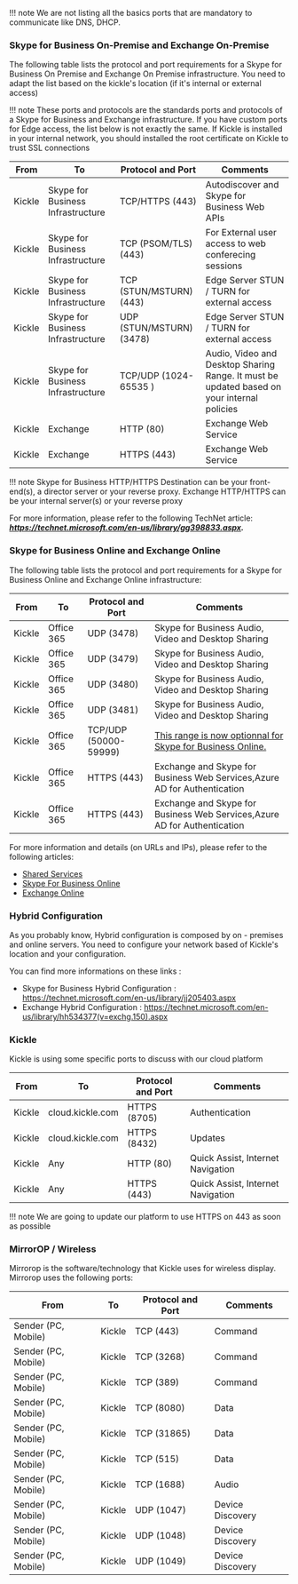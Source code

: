 <!--
    Page : Administration/Network
    Author : Alexis CONIA
    Latest Update : 07/07/2017
    Confidential : No
	Partner : No
	Public : Yes
    Version : 1.1
-->

!!! note
    We are not listing all the basics ports that are mandatory to communicate like DNS, DHCP.

### Skype for Business On-Premise and Exchange On-Premise

The following table lists the protocol and port requirements for a Skype for Business On Premise and Exchange On Premise infrastructure.
You need to adapt the list based on the kickle's location (if it's internal or external access)

!!! note
    These ports and protocols are the standards ports and protocols of a Skype for Business and Exchange infrastructure. If you have custom ports for Edge access, the list below is not exactly the same.
    If Kickle is installed in your internal network, you should installed the root certificate on Kickle to trust SSL connections

|From   |To   | Protocol and Port   |Comments   |
|---|---|---|---|
| Kickle  | Skype for Business Infrastructure  | TCP/HTTPS (443)  | Autodiscover and Skype for Business Web APIs  |
| Kickle  | Skype for Business Infrastructure  | TCP (PSOM/TLS) (443)  | For External user access to web conferecing sessions |
| Kickle  | Skype for Business Infrastructure  | TCP (STUN/MSTURN) (443)  | Edge Server STUN / TURN for external access  |
| Kickle  | Skype for Business Infrastructure  | UDP (STUN/MSTURN) (3478)  | Edge Server STUN / TURN for external access  |
| Kickle  | Skype for Business Infrastructure  | TCP/UDP (1024-65535 )  | Audio, Video and Desktop Sharing Range. It must be updated based on your internal policies|
| Kickle  | Exchange  | HTTP (80)  | Exchange Web Service      |
| Kickle  | Exchange  | HTTPS (443)  | Exchange Web Service    |


!!! note
    Skype for Business HTTP/HTTPS Destination can be your front-end(s), a director server or your reverse proxy.
    Exchange HTTP/HTTPS can be your internal server(s) or your reverse proxy

For more information, please refer to the following TechNet article: ***<https://technet.microsoft.com/en-us/library/gg398833.aspx>.***

### Skype for Business Online and Exchange Online

The following table lists the protocol and port requirements for a Skype for Business Online and Exchange Online infrastructure:

|From   |To   | Protocol and Port   |Comments   |
|---|---|---|---|
| Kickle  | Office 365  | UDP (3478)  | Skype for Business Audio, Video and Desktop Sharing  |
| Kickle  | Office 365  | UDP (3479)  | Skype for Business Audio, Video and Desktop Sharing  |
| Kickle  | Office 365  | UDP (3480)  | Skype for Business Audio, Video and Desktop Sharing  |
| Kickle  | Office 365  | UDP (3481)  | Skype for Business Audio, Video and Desktop Sharing  |
| Kickle  | Office 365  | TCP/UDP (50000-59999)  | [This range is now optionnal for Skype for Business Online.](https://techcommunity.microsoft.com/t5/Skype-for-Business-Blog/Simplified-port-requirements-for-Skype-for-Business-Online/ba-p/77094)  |
| Kickle  | Office 365  | HTTPS (443)  | Exchange and Skype for Business Web Services,Azure AD for Authentication    |
| Kickle  | Office 365  | HTTPS (443)  | Exchange and Skype for Business Web Services,Azure AD for Authentication    |

For more information and details (on URLs and IPs), please refer to the following articles: 

*   <a href="https://support.office.com/en-us/article/Office-365-URLs-and-IP-address-ranges-8548a211-3fe7-47cb-abb1-355ea5aa88a2?ui=en-US&rs=en-US&ad=US&fromAR=1#bkmk_portal-identity" target="_blank">Shared Services</a>
*   <a href="https://support.office.com/en-us/article/Office-365-URLs-and-IP-address-ranges-8548a211-3fe7-47cb-abb1-355ea5aa88a2?ui=en-US&rs=en-US&ad=US&fromAR=1#bkmk_lyo" target="_blank">Skype For Business Online</a>
*   <a href="https://support.office.com/en-us/article/Office-365-URLs-and-IP-address-ranges-8548a211-3fe7-47cb-abb1-355ea5aa88a2?ui=en-US&rs=en-US&ad=US&fromAR=1#bkmk_exo" target="_blank">Exchange Online</a>

### Hybrid Configuration

As you probably know, Hybrid configuration is composed by on - premises and online servers. You need to configure your network based of Kickle's location and your configuration.

You can find more informations on these links : 

* Skype for Business Hybrid Configuration : https://technet.microsoft.com/en-us/library/jj205403.aspx
* Exchange Hybrid Configuration : https://technet.microsoft.com/en-us/library/hh534377(v=exchg.150).aspx

### Kickle

Kickle is using some specific ports to discuss with our cloud platform

|From   |To   | Protocol and Port   |Comments   |
|---|---|---|---|
| Kickle   | cloud.kickle.com   | HTTPS (8705)  | Authentication   |
| Kickle  | cloud.kickle.com  | HTTPS (8432)  | Updates  |
| Kickle  | Any  | HTTP (80)  | Quick Assist, Internet Navigation  |
| Kickle  | Any  | HTTPS (443)  | Quick Assist, Internet Navigation  |

!!! note
    We are going to update our platform to use HTTPS on 443 as soon as possible

### MirrorOP / Wireless

Mirrorop is the software/technology that Kickle uses for wireless display. Mirrorop uses the following ports:

|From   |To   | Protocol and Port   |Comments   |
|---|---|---|---|
| Sender (PC, Mobile)   | Kickle  | TCP (443)  | Command   |
| Sender (PC, Mobile)   | Kickle  | TCP (3268)  | Command  |
| Sender (PC, Mobile)   | Kickle  | TCP (389)  | Command  |
| Sender (PC, Mobile)   | Kickle  | TCP (8080)  | Data  |
| Sender (PC, Mobile)   | Kickle  | TCP (31865)  | Data  |
| Sender (PC, Mobile)   | Kickle  | TCP (515)  | Data  |
| Sender (PC, Mobile)   | Kickle  | TCP (1688)  | Audio  |
| Sender (PC, Mobile)   | Kickle  | UDP (1047)  | Device Discovery  |
| Sender (PC, Mobile)   | Kickle  | UDP (1048)  | Device Discovery  |
| Sender (PC, Mobile)   | Kickle  | UDP (1049)  | Device Discovery  |